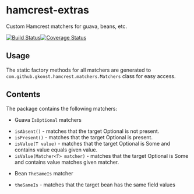hamcrest-extras
===============

Custom Hamcrest matchers for guava, beans, etc.

[![Build Status](https://travis-ci.org/gkonst/hamcrest-extras.png?branch=master)](https://travis-ci.org/gkonst/hamcrest-extras)[![Coverage Status](https://coveralls.io/repos/gkonst/hamcrest-extras/badge.png?branch=master)](https://coveralls.io/r/gkonst/hamcrest-extras?branch=master)

## Usage

The static factory methods for all matchers are generated to `com.github.gkonst.hamcrest.matchers.Matchers` class for easy access.

## Contents

The package contains the following matchers:

* Guava `IsOptional` matchers
 - `isAbsent()` - matches that the target Optional is not present.
 - `isPresent()` - matches that the target Optional is present.
 - `isValue(T value)` - matches that the target Optional is Some and contains value equals given value.
 - `isValue(Matcher<T> matcher)` - matches that the target Optional is Some and contains value matches given matcher.
* Bean `TheSameIs` matcher
 - `theSameIs` - matches that the target bean has the same field values